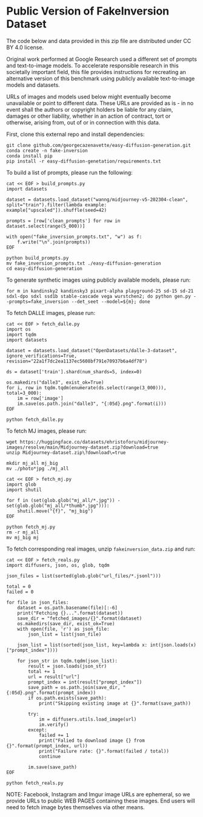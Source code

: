 # Public Version of FakeInversion Dataset

The code below and data provided in this zip file are distributed under CC BY 4.0 license.

Original work performed at Google Research used a different set of prompts and text-to-image models. To accelerate responsible research in this societally important field, this file provides instructions for recreating an alternative version of this benchmark using publicly available text-to-image models and datasets.

URLs of images and models used below might eventually become unavailable or point to different data. These URLs are provided as is - in no event shall the authors or copyright holders be liable for any claim, damages or other liability, whether in an action of contract, tort or otherwise, arising from, out of or in connection with this data.

First, clone this external repo and install dependencies:
```
git clone github.com/georgecazenavette/easy-diffusion-generation.git
conda create -n fake-inversion
conda install pip
pip install -r easy-diffusion-genetation/requirements.txt
```

To build a list of prompts, please run the following:

```
cat << EOF > build_prompts.py
import datasets

dataset = datasets.load_dataset("wanng/midjourney-v5-202304-clean", split="train").filter(lambda example: example["upscaled"]).shuffle(seed=42)

prompts = [row['clean_prompts'] for row in dataset.select(range(5_000))]

with open("fake_inversion_prompts.txt", "w") as f:
    f.write("\n".join(prompts))
EOF

python build_prompts.py
mv fake_inversion_prompts.txt ./easy-diffusion-generation
cd easy-diffusion-generation
```

To generate synthetic images using publicly available models, please run:
```
for m in kandinsky2 kandinsky3 pixart-alpha playground-25 sd-15 sd-21 sdxl-dpo sdxl ssd1b stable-cascade vega wurstchen2; do python gen.py --prompts=fake_inversion --det_seet --model=${m}; done
```

To fetch DALLE images, please run:
```
cat << EOF > fetch_dalle.py
import os
import tqdm
import datasets

dataset = datasets.load_dataset("OpenDatasets/dalle-3-dataset", ignore_verifications=True, revision="22a1f7dc2ea1137ec5608bf791e70937b6a4df78")

ds = dataset['train'].shard(num_shards=5, index=0)

os.makedirs("dalle3", exist_ok=True)
for i, row in tqdm.tqdm(enumerate(ds.select(range(3_000))), total=3_000):
    im = row['image']
    im.save(os.path.join("dalle3", "{:05d}.png".format(i)))
EOF

python fetch_dalle.py
```

To fetch MJ images, please run:
```
wget https://huggingface.co/datasets/ehristoforu/midjourney-images/resolve/main/Midjourney-dataset.zip?download=true
unzip Midjourney-dataset.zip\?download\=true

mkdir mj_all mj_big
mv ./photo*jpg ./mj_all

cat << EOF > fetch_mj.py
import glob
import shutil

for f in (set(glob.glob("mj_all/*.jpg")) - set(glob.glob("mj_all/*thumb*.jpg"))):
    shutil.move("{f}", "mj_big")
EOF

python fetch_mj.py
rm -r mj_all
mv mj_big mj
```

To fetch corresponding real images, unzip `fakeinversion_data.zip` and run:
```
cat << EOF > fetch_reals.py
import diffusers, json, os, glob, tqdm

json_files = list(sorted(glob.glob("url_files/*.jsonl")))

total = 0
failed = 0

for file in json_files:
    dataset = os.path.basename(file)[:-6]
    print("Fetching {}...".format(dataset))
    save_dir = "fetched_images/{}".format(dataset)
    os.makedirs(save_dir, exist_ok=True)
    with open(file, 'r') as json_file:
        json_list = list(json_file)

    json_list = list(sorted(json_list, key=lambda x: int(json.loads(x)["prompt_index"])))

    for json_str in tqdm.tqdm(json_list):
        result = json.loads(json_str)
        total += 1
        url = result["url"]
        prompt_index = int(result["prompt_index"])
        save_path = os.path.join(save_dir, "{:05d}.png".format(prompt_index))
        if os.path.exists(save_path):
            print("Skipping existing image at {}".format(save_path))

        try:
            im = diffusers.utils.load_image(url)
            im.verify()
        except:
            failed += 1
            print("Falied to download image {} from {}".format(prompt_index, url))
            print("Failure rate: {}".format(failed / total))
            continue

        im.save(save_path)
EOF

python fetch_reals.py
```

NOTE: Facebook, Instagram and Imgur image URLs are ephemeral, so we provide URLs to public WEB PAGES containing these images. End users will need to fetch image bytes themselves via other means.